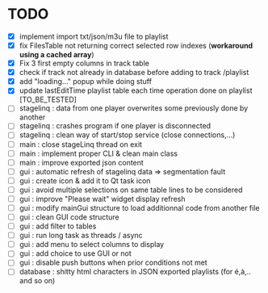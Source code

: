 # TODO

- [x] implement import txt/json/m3u file to playlist
- [x] fix FilesTable not returning correct selected row indexes (**workaround using a cached array**)
- [x] Fix 3 first empty columns in track table
- [x] check if track not already in database before adding to  track /playlist 
- [x] add "loading..." popup while doing stuff
- [x] update lastEditTime playlist table each time operation done on playlist [TO_BE_TESTED]
- [ ] stagelinq : data from one player overwrites some previously done by another
- [ ] stagelinq : crashes program if one player is disconnected
- [ ] stagelinq : clean way of start/stop  service (close connections,...)
- [ ] main : close stageLinq thread on exit
- [ ] main : implement proper CLI & clean main class
- [ ] main : improve exported json content
- [ ] gui : automatic refresh of stagelinq data => segmentation fault
- [ ] gui : create icon & add it to Qt task icon
- [ ] gui : avoid multiple selections on same table lines to be considered
- [ ] gui : improve "Please wait" widget display refresh
- [ ] gui : modify mainGui structure to load additionnal code from another file
- [ ] gui : clean GUI code structure
- [ ] gui : add filter to tables
- [ ] gui : run long task as threads / async 
- [ ] gui : add menu to select columns to display
- [ ] gui : add choice to use GUI or not
- [ ] gui : disable push buttons when prior conditions not met
- [ ] database : shitty html characters in JSON exported playlists (for é,à,.. and so on)